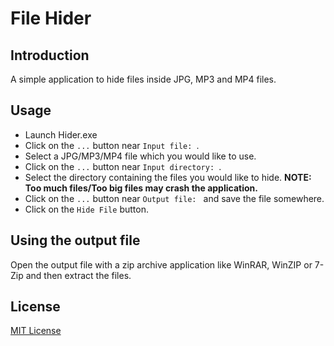 # File Hider

## Introduction
A simple application to hide files inside JPG, MP3 and MP4 files.

## Usage
- Launch Hider.exe
- Click on the `...` button near `Input file: `.
- Select a JPG/MP3/MP4 file which you would like to use.
- Click on the `...` button near `Input directory: `.
- Select the directory containing the files you would like to hide. **NOTE: Too much files/Too big files may crash the application.**
- Click on the `...` button near `Output file: ` and save the file somewhere.
- Click on the `Hide File` button.

## Using the output file
Open the output file with a zip archive application like WinRAR, WinZIP or 7-Zip and then extract the files.

## License
[MIT License](./LICENSE.md)
